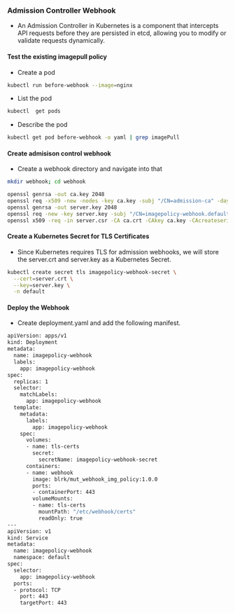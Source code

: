 ### Admission Controller Webhook
* An Admission Controller in Kubernetes is a component that intercepts API requests before they are persisted in etcd, allowing you to modify or validate requests dynamically.

#### Test the existing imagepull policy
* Create a pod
```bash
kubectl run before-webhook --image=nginx
```
* List the pod
```bash
kubectl  get pods
```
* Describe the pod
```bash
kubectl get pod before-webhook -o yaml | grep imagePull
```

#### Create admisison control webhook
* Create a webhook directory and navigate into that 
```bash
mkdir webhook; cd webhook
```
```bash
openssl genrsa -out ca.key 2048
openssl req -x509 -new -nodes -key ca.key -subj "/CN=admission-ca" -days 365 -out ca.crt
openssl genrsa -out server.key 2048
openssl req -new -key server.key -subj "/CN=imagepolicy-webhook.default.svc" -out server.csr
openssl x509 -req -in server.csr -CA ca.crt -CAkey ca.key -CAcreateserial -out server.crt -days 365
```
#### Create a Kubernetes Secret for TLS Certificates
* Since Kubernetes requires TLS for admission webhooks, we will store the server.crt and server.key as a Kubernetes Secret.

```bash
kubectl create secret tls imagepolicy-webhook-secret \
  --cert=server.crt \
  --key=server.key \
  -n default
```

#### Deploy the Webhook
* Create deployment.yaml and add the following manifest. 
```bash
apiVersion: apps/v1
kind: Deployment
metadata:
  name: imagepolicy-webhook
  labels:
    app: imagepolicy-webhook
spec:
  replicas: 1
  selector:
    matchLabels:
      app: imagepolicy-webhook
  template:
    metadata:
      labels:
        app: imagepolicy-webhook
    spec:
      volumes:
      - name: tls-certs
        secret:
          secretName: imagepolicy-webhook-secret
      containers:
      - name: webhook
        image: blrk/mut_webhook_img_policy:1.0.0
        ports:
        - containerPort: 443
        volumeMounts:
        - name: tls-certs
          mountPath: "/etc/webhook/certs"
          readOnly: true
---
apiVersion: v1
kind: Service
metadata:
  name: imagepolicy-webhook
  namespace: default
spec:
  selector:
    app: imagepolicy-webhook
  ports:
  - protocol: TCP
    port: 443
    targetPort: 443
```


